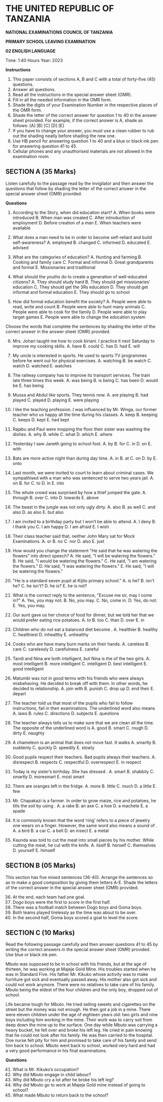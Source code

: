 # THE UNITED REPUBLIC OF TANZANIA

**NATIONAL EXAMINATIONS COUNCIL OF TANZANIA**

**PRIMARY SCHOOL LEAVING EXAMINATION**

**02 ENGLISH LANGUAGE**

Time: 1:40 Hours Year: 2023

**Instructions**

1.  This paper consists of sections A, B and C with a total of forty-five (45) questions.
2.  Answer all questions.
3.  Read all the instructions in the special answer sheet (OMR).
4.  Fill in all the needed information in the OMR form.
5.  Shade the digits of your Examination Number in the respective places of the OMR form.
6.  Shade the letter of the correct answer for question 1 to 40 in the answer sheet provided. For example, if the correct answer is A, shade as follows: [A] [B] [C] [D] [E]
7.  If you have to change your answer, you must use a clean rubber to rub out the shading neatly before shading the new one.
8.  Use HB pencil for answering question 1 to 40 and a blue or black ink pen for answering question 41 to 45.
9.  Cellular phones and any unauthorised materials are not allowed in the examination room.

## SECTION A (35 Marks)

Listen carefully to the passage read by the invigilator and then answer the questions that follow by shading the letter of the correct answer in the special answer sheet (OMR) provided.

**Questions**

1.  According to the Story, when did education start?
    A. When books were introduced
    B. When man was created
    C. After introduction of employment
    D. Before creation of a man
    E. When teachers were available

2.  What does a man need to be in order to become self-reliant and build self-awareness?
    A. employed
    B. changed
    C. informed
    D. educated
    E. advised

3.  What are the categories of education?
    A. Hunting and farming
    B. Cooking and family care
    C. Formal and informal
    D. Great grandparents and formal
    E. Missionaries and traditional

4.  What should the youths do to create a generation of well-educated citizens?
    A. They should study hard
    B. They should get missionaries’ education
    C. They should get the 3Rs education
    D. They should get informal and formal education
    E. They should go to school

5.  How did formal education benefit the society?
    A. People were able to read, write and count
    B. People were able to hunt many animals
    C. People were able to cook for the family
    D. People were able to play target games
    E. People were able to change the education system

Choose the words that complete the sentences by shading the letter of the correct answer in the answer sheet (OMR) provided.

6.  Mrs. Johari taught me how to cook biriani. I practice it next Saturday to improve my cooking skills.
    A. have
    B. could
    C. has
    D. had
    E. will

7.  My uncle is interested in sports. He used to sports TV programmes before he went out for physical exercises.
    A. watching
    B. be watch
    C. watch
    D. watched
    E. watches

8.  The railway company has to improve its transport services. The train late three times this week.
    A. was being
    B. is being
    C. has been
    D. would be
    E. has being

9.  Mussa and Abdul like sports. They tennis now.
    A. are playing
    B. had played
    C. played
    D. playing
    E. were playing

10. I like the teaching profession. I was influenced by Mr. Winga, our former teacher who us happy all the time during his classes.
    A. keep
    B. keeping
    C. keeps
    D. kept
    E. had kept

11. Rajabu and Paul were mopping the floor their sister was washing the dishes.
    A. why
    B. while
    C. what
    D. which
    E. where

12. Yesterday I saw Janeth going to school foot.
    A. by
    B. for
    C. in
    D. on
    E. with

13. Bats are more active night than during day time.
    A. in
    B. at
    C. on
    D. by
    E. onto

14. Last month, we were invited to court to learn about criminal cases. We sympathised with a man who was sentenced to serve two years jail.
    A. on
    B. for
    C. to
    D. in
    E. into

15. The whole crowd was surprised by how a thief jumped the gate.
    A. through
    B. over
    C. into
    D. towards
    E. above

16. The beast in the jungle was not only ugly dirty.
    A. also
    B. as well
    C. and also
    D. as also
    E. but also

17. I am invited to a birthday party but I won’t be able to attend.
    A. I deny
    B. I thank you
    C. I am happy
    D. I am afraid
    E. I wish

18. Their class teacher said that, neither John Mary sat for Mock Examinations.
    A. or
    B. no
    C. nor
    D. also
    E. just

19. How would you change the statement "He said that he was watering the flowers" into direct speech?
    A. He said, "I will be watering the flowers."
    B. He said, "I would be watering the flowers."
    C. He said, "I am watering the flowers."
    D. He said, "I was watering the flowers."
    E. He said, "I will be watering the flowers."

20. "He is a standard seven pupil at Kijito primary school."
    A. is he?
    B. isn't he?
    C. he isn't?
    D. he is?
    E. he is not?

21. What is the correct reply to the sentence, "Excuse me sir, may I come in?"
    A. Yes, you may not.
    B. No, you may.
    C. No, come in.
    D. Yes, do not.
    E. Yes, you may.

22. Our aunt gave us her choice of food for dinner, but we told her that we would prefer eating rice potatoes.
    A. to
    B. too
    C. than
    D. over
    E. in

23. Children who do not eat a balanced diet become .
    A. healthier
    B. healthy
    C. healthiest
    D. inhealthy
    E. unhealthy

24. Cooks who are have many burn marks on their hands.
    A. careless
    B. care
    C. carelessly
    D. carefulness
    E. careful

25. Tandi and Nina are both intelligent, but Nina is the of the two girls.
    A. most intelligent
    B. more intelligent
    C. intelligent
    D. best intelligent
    E. good intelligent

26. Matumbi was not in good terms with his friends who were always misbehaving. He decided to break off with them. In other words, he decided to relationship.
    A. join with
    B. punish
    C. drop up
    D. end their
    E. depart

27. The teacher told us that most of the pupils who fail to follow instructions, fail in their examinations. The underlined word also means
    A. laws
    B. rules
    C. directions
    D. subjects
    E. questions

28. The teacher always tells us to make sure that we are clean all the time. The opposite of the underlined word is
    A. good
    B. smart
    C. rough
    D. dirty
    E. naughty

29. A chameleon is an animal that does not move fast. It walks
    A. smartly
    B. suddenly
    C. quickly
    D. speedily
    E. slowly

30. Good pupils respect their teachers. Bad pupils always their teachers.
    A. disrespect
    B. respects
    C. respectful
    D. overrespect
    E. in respect

31. Today is my sister’s birthday. She has dressed .
    A. smart
    B. shabbily
    C. smartly
    D. moresmart
    E. most smart

32. There are oranges left in the fridge.
    A. more
    B. little
    C. much
    D. a little
    E. few

33. Mr. Chapakazi is a farmer. In order to grow maize, rice and potatoes, he tills the soil by using .
    A. a rake
    B. an axe
    C. a hoe
    D. a machete
    E. a spade

34. It is commonly known that the word ‘ring’ refers to a piece of jewelry one wears on a finger. However, the same word also means a sound of .
    A. a bird
    B. a car
    C. a bell
    D. an insect
    E. a metal

35. Kaunda was told to cut the meat into small pieces by his mother. While cutting the meat, he cut with the knife.
    A. itself
    B. herself
    C. themselves
    D. yourself
    E. himself

## SECTION B (05 Marks)

This section has five mixed sentences (36-40). Arrange the sentences so as to make a good composition by giving them letters A-E. Shade the letters of the correct answer in the special answer sheet (OMR) provided.

36. At the end, each team had one goal.
37. Dogo boys were the first to score in the first half.
38. There was a football match between Dogo boys and Goma boys.
39. Both teams played tirelessly as the time was about to be over.
40. In the second half, Goma boys scored a goal to level the score.

## SECTION C (10 Marks)

Read the following passage carefully and then answer questions 41 to 45 by writing the correct answers in the special answer sheet (OMR) provided. Use blue or black ink pen.

Mbuto was supposed to be in school with his friends, but at the age of thirteen, he was working at Majeje Gold Mine. His troubles started when he was in Standard Five. His father Mr. Kikuko whose activity was to make furniture got sick and eventually passed away. His mother also got sick and could not work anymore. There were no relatives to take care of his family. Mbuto being the eldest of the four children and the only boy, dropped out of school.

Life became tough for Mbuto. He tried selling sweets and cigarettes on the street but the money was not enough. He then got a job in a mine. There were eleven children under the age of eighteen years old: two girls and nine boys including him working in the mine. Their work was to carry soil from deep down the mine up to the surface. One day while Mbuto was carrying a heavy bucket, he fell over and broke his left leg. He cried in pain knowing that he could not look after his family. He was then carried to the hospital. One nurse felt pity for him and promised to take care of his family and send him back to school. Mbuto went back to school, worked very hard and had a very good performance in his final examinations.

**Questions**

41. What is Mr. Kikuko’s occupation?
42. Why did Mbuto engage in child labour?
43. Why did Mbuto cry a lot after he broke his left leg?
44. Why did Mbuto go to work at Majeje Gold mine instead of going to school?
45. What made Mbuto to return back to the school?